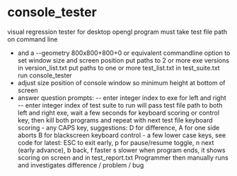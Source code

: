 # console_tester
visual regression tester for desktop opengl
program must take test file path on command line
- and a --geometry 800x800+800+0 or equivalent commandline option to set window size and screen position
put paths to 2 or more exe versions in version_list.txt
put paths to one or more test_list.txt in test_suite.txt
run console_tester 
- adjust size position of console window so minimum height at bottom of screen
- answer question prompts:
-- enter integer index to exe for left and right
-- enter integer index of test suite to run
will pass test file path to both left and right exe, wait a few seconds for keyboard scoring or control key, then kill both programs and repeat with next test file
keyboard scoring - any CAPS key, suggestions: D for difference, A for one side aborts B for blackscreen
keyboard control - a few lower case keys, see code for latest: ESC to exit early, p for pause/resume toggle, n next (early advance), b back, f faster s slower
when program ends, it shows scoring on screen and in test_report.txt
Programmer then manually runs and investigates difference / problem / bug
